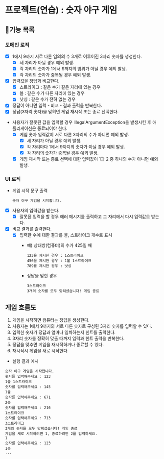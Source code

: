 # 프로젝트(연습) : 숫자 야구 게임

## 🚀기능 목록

### 도메인 로직

- [x] 1에서 9까지 서로 다른 임의의 수 3개로 이루어진 3자리 숫자를 생성한다.
    - [x] 세 자리가 아닐 경우 예외 발생.
    - [x] 각 자리의 숫자가 1에서 9까지의 범위가 아닐 경우 예외 발생.
    - [x] 각 자리의 숫자가 중복될 경우 예외 발생.

- [x] 입력값을 정답과 비교한다.
    - [x] 스트라이크 : 같은 수가 같은 자리에 있는 경우
    - [x] 볼 : 같은 수가 다른 자리에 있는 경우
    - [x] 낫싱 : 같은 수가 전혀 없는 경우

- [x] 정답이 아니면 입력 - 비교 - 결과 출력을 반복한다.
- [x] 정답(3자리 숫자)을 맞히면 게임 재시작 또는 종료 선택한다.

- 사용자가 잘못된 값을 입력할 경우 IllegalArgumentException을 발생시킨 후 애플리케이션은 종료되어야 한다.
    - [x] 게임 숫자 입력값이 서로 다른 3자리의 수가 아니면 예외 발생.
        - [x] 세 자리가 아닐 경우 예외 발생.
        - [x] 각 자리마다 1에서 9까지의 숫자가 아닐 경우 예외 발생.
        - [x] 각 자리의 숫자가 중복될 경우 예외 발생.
    - [x] 게임 재시작 또는 종료 선택에 대한 입력값이 1과 2 중 하나의 수가 아니면 예외 발생.

### UI 로직

- 게임 시작 문구 출력
  ```
  숫자 야구 게임을 시작합니다.
  ```

- [x] 사용자의 입력값을 받는다.
    - [x] 잘못된 입력을 할 경우 에러 메시지를 출력하고 그 자리에서 다시 입력값으 받는다.

- [x] 비교 결과를 출력한다.
    - [x] 입력한 수에 대한 결과를 볼, 스트라이크 개수로 표시
        - 예) 상대방(컴퓨터)의 수가 425일 때
          ```
          123을 제시한 경우 : 1스트라이크
          456을 제시한 경우 : 1볼 1스트라이크
          789를 제시한 경우 : 낫싱
          ```

        - 정답을 맞힌 경우
          ```
          3스트라이크
          3개의 숫자를 모두 맞히셨습니다! 게임 종료
          ```

## 게임 흐름도

1. 게임을 시작하면 컴퓨터는 정답을 생성한다.
2. 사용자는 1에서 9까지의 서로 다른 숫자로 구성된 3자리 숫자를 입력할 수 있다.
3. 입력한 숫자가 정답과 얼마나 일치하는지 힌트를 출력한다.
4. 3자리 숫자를 정확히 맞출 때까지 입력과 힌트 출력을 반복한다.
5. 정답을 맞추면 게임을 재시작하거나 종료할 수 있다.
6. 재시작시 게임을 새로 시작한다.

- 실행 결과 예시

```
숫자 야구 게임을 시작합니다.
숫자를 입력해주세요 : 123
1볼 1스트라이크
숫자를 입력해주세요 : 145
1볼
숫자를 입력해주세요 : 671
2볼
숫자를 입력해주세요 : 216
1스트라이크
숫자를 입력해주세요 : 713
3스트라이크
3개의 숫자를 모두 맞히셨습니다! 게임 종료
게임을 새로 시작하려면 1, 종료하려면 2를 입력하세요.
1
숫자를 입력해주세요 : 123
1볼
...
```

